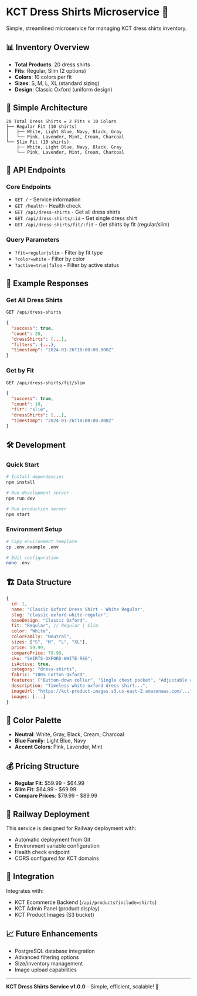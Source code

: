 # KCT Dress Shirts Microservice 👔

Simple, streamlined microservice for managing KCT dress shirts inventory.

## 📊 **Inventory Overview**
- **Total Products**: 20 dress shirts
- **Fits**: Regular, Slim (2 options)
- **Colors**: 10 colors per fit
- **Sizes**: S, M, L, XL (standard sizing)
- **Design**: Classic Oxford (uniform design)

## 🎯 **Simple Architecture**
```
20 Total Dress Shirts = 2 Fits × 10 Colors
├── Regular Fit (10 shirts)
│   ├── White, Light Blue, Navy, Black, Gray
│   └── Pink, Lavender, Mint, Cream, Charcoal
└── Slim Fit (10 shirts)
    ├── White, Light Blue, Navy, Black, Gray
    └── Pink, Lavender, Mint, Cream, Charcoal
```

## 🚀 **API Endpoints**

### Core Endpoints
- `GET /` - Service information
- `GET /health` - Health check
- `GET /api/dress-shirts` - Get all dress shirts
- `GET /api/dress-shirts/:id` - Get single dress shirt
- `GET /api/dress-shirts/fit/:fit` - Get shirts by fit (regular/slim)

### Query Parameters
- `?fit=regular|slim` - Filter by fit type
- `?color=white` - Filter by color
- `?active=true|false` - Filter by active status

## 📝 **Example Responses**

### Get All Dress Shirts
```bash
GET /api/dress-shirts
```
```json
{
  "success": true,
  "count": 20,
  "dressShirts": [...],
  "filters": {...},
  "timestamp": "2024-01-26T10:00:00.000Z"
}
```

### Get by Fit
```bash
GET /api/dress-shirts/fit/slim
```
```json
{
  "success": true,
  "count": 10,
  "fit": "slim",
  "dressShirts": [...],
  "timestamp": "2024-01-26T10:00:00.000Z"
}
```

## 🛠️ **Development**

### Quick Start
```bash
# Install dependencies
npm install

# Run development server
npm run dev

# Run production server
npm start
```

### Environment Setup
```bash
# Copy environment template
cp .env.example .env

# Edit configuration
nano .env
```

## 🏗️ **Data Structure**
```javascript
{
  id: 1,
  name: "Classic Oxford Dress Shirt - White Regular",
  slug: "classic-oxford-white-regular",
  baseDesign: "Classic Oxford",
  fit: "Regular", // Regular | Slim
  color: "White",
  colorFamily: "Neutral",
  sizes: ["S", "M", "L", "XL"],
  price: 59.99,
  comparePrice: 79.99,
  sku: "SHIRTS-OXFORD-WHITE-REG",
  isActive: true,
  category: "dress-shirts",
  fabric: "100% Cotton Oxford",
  features: ["Button-down collar", "Single chest pocket", "Adjustable cuffs"],
  description: "Timeless white oxford dress shirt...",
  imageUrl: "https://kct-product-images.s3.us-east-2.amazonaws.com/...",
  images: [...]
}
```

## 🎨 **Color Palette**
- **Neutral**: White, Gray, Black, Cream, Charcoal
- **Blue Family**: Light Blue, Navy
- **Accent Colors**: Pink, Lavender, Mint

## 💰 **Pricing Structure**
- **Regular Fit**: $59.99 - $64.99
- **Slim Fit**: $64.99 - $69.99
- **Compare Prices**: $79.99 - $89.99

## 🚀 **Railway Deployment**
This service is designed for Railway deployment with:
- Automatic deployment from Git
- Environment variable configuration
- Health check endpoint
- CORS configured for KCT domains

## 🔗 **Integration**
Integrates with:
- KCT Ecommerce Backend (`/api/products?include=shirts`)
- KCT Admin Panel (product display)
- KCT Product Images (S3 bucket)

## 📈 **Future Enhancements**
- PostgreSQL database integration
- Advanced filtering options
- Size/inventory management
- Image upload capabilities

---
**KCT Dress Shirts Service v1.0.0** - Simple, efficient, scalable! 👔
